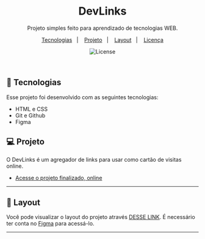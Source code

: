 <h1 align="center"> DevLinks </h1>

<p align="center">
Projeto simples feito para aprendizado de tecnologias WEB. <br/>
</p>

<p align="center">
  <a href="#-tecnologias">Tecnologias</a>&nbsp;&nbsp;&nbsp;|&nbsp;&nbsp;&nbsp;
  <a href="#-projeto">Projeto</a>&nbsp;&nbsp;&nbsp;|&nbsp;&nbsp;&nbsp;
  <a href="#-layout">Layout</a>&nbsp;&nbsp;&nbsp;|&nbsp;&nbsp;&nbsp;
  <a href="#memo-licença">Licença</a>
</p>

<p align="center">
  <img alt="License" src="https://img.shields.io/static/v1?label=license&message=MIT&color=49AA26&labelColor=000000">
</p>

<br>

## 🚀 Tecnologias

Esse projeto foi desenvolvido com as seguintes tecnologias:

- HTML e CSS
- Git e Github
- Figma

## 💻 Projeto

O DevLinks é um agregador de links para usar como cartão de visitas online.

- [Acesse o projeto finalizado, online](https://yurivic.github.io/Projeto-Tela-Login)

---

## 🔖 Layout

Você pode visualizar o layout do projeto através [DESSE LINK](https://www.figma.com/design/xnSAiFtpIBZXkiXCXutydm/DevProject---Projeto-tela-de-login?node-id=0-1&t=J0w3pIwI6SSAjdKc-0). É necessário ter conta no [Figma](https://figma.com) para acessá-lo.



---
